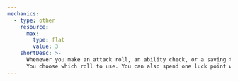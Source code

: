 ```yaml
---
mechanics:
  - type: other
    resource:
      max:
        type: flat
        value: 3
    shortDesc: >-
      Whenever you make an attack roll, an ability check, or a saving throw, roll an additional d20.
      You choose which roll to use. You can also spend one luck point when an attack roll is made against you. Roll a d20, and then choose whether the attack uses the attacker's roll or yours.
---
```

